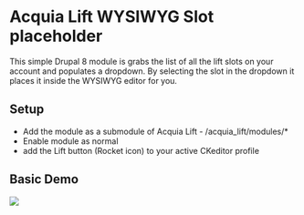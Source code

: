 # Acquia Lift WYSIWYG Slot placeholder

This simple Drupal 8 module is grabs the list of all the lift slots on your account and populates a dropdown. By selecting the slot in the dropdown it places it inside the WYSIWYG editor for you.

## Setup

* Add the module as a submodule of Acquia Lift - /acquia_lift/modules/*
* Enable module as normal
* add the Lift button (Rocket icon) to your active CKeditor profile


## Basic Demo
![](https://github.com/briancwald/acquia_lift_wysiwyg_slot)

